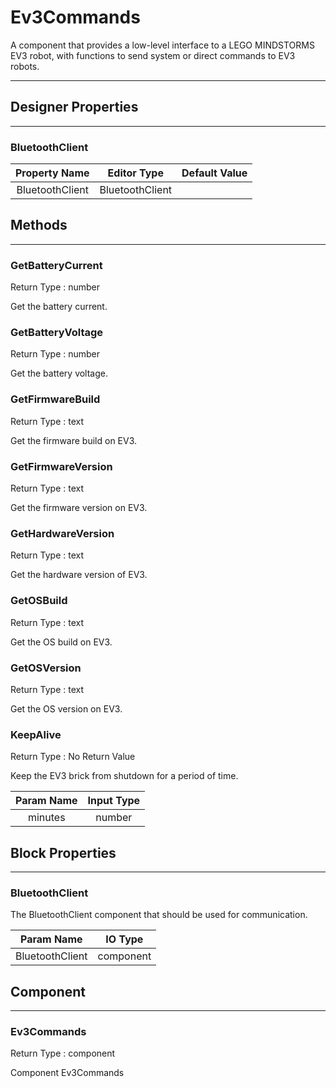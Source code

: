 <!--
  Copyright © 2013-2021 AIIE-ADL, All rights reserved
  Released under the Apache License, Version 2.0
  http://www.apache.org/licenses/LICENSE-2.0
-->

# Ev3Commands

A component that provides a low-level interface to a LEGO MINDSTORMS EV3 robot, with functions to send system or direct commands to EV3 robots.

---

## Designer Properties

---

### BluetoothClient

|  Property Name  |   Editor Type   | Default Value |
| :-------------: | :-------------: | :-----------: |
| BluetoothClient | BluetoothClient |               |

## Methods

---

### GetBatteryCurrent

<div block-type = "component_method" component-selector = "Ev3Commands" method-selector = "GetBatteryCurrent" id = "ev3commands-getbatterycurrent"></div>

Return Type : number

Get the battery current.

### GetBatteryVoltage

<div block-type = "component_method" component-selector = "Ev3Commands" method-selector = "GetBatteryVoltage" id = "ev3commands-getbatteryvoltage"></div>

Return Type : number

Get the battery voltage.

### GetFirmwareBuild

<div block-type = "component_method" component-selector = "Ev3Commands" method-selector = "GetFirmwareBuild" id = "ev3commands-getfirmwarebuild"></div>

Return Type : text

Get the firmware build on EV3.

### GetFirmwareVersion

<div block-type = "component_method" component-selector = "Ev3Commands" method-selector = "GetFirmwareVersion" id = "ev3commands-getfirmwareversion"></div>

Return Type : text

Get the firmware version on EV3.

### GetHardwareVersion

<div block-type = "component_method" component-selector = "Ev3Commands" method-selector = "GetHardwareVersion" id = "ev3commands-gethardwareversion"></div>

Return Type : text

Get the hardware version of EV3.

### GetOSBuild

<div block-type = "component_method" component-selector = "Ev3Commands" method-selector = "GetOSBuild" id = "ev3commands-getosbuild"></div>

Return Type : text

Get the OS build on EV3.

### GetOSVersion

<div block-type = "component_method" component-selector = "Ev3Commands" method-selector = "GetOSVersion" id = "ev3commands-getosversion"></div>

Return Type : text

Get the OS version on EV3.

### KeepAlive

<div block-type = "component_method" component-selector = "Ev3Commands" method-selector = "KeepAlive" id = "ev3commands-keepalive"></div>

Return Type : No Return Value

Keep the EV3 brick from shutdown for a period of time.

| Param Name | Input Type |
| :--------: | :--------: |
|   minutes  |   number   |

## Block Properties

---

### BluetoothClient

<div block-type = "component_set_get" component-selector = "Ev3Commands" property-selector = "BluetoothClient" property-type = "get" id = "get-ev3commands-bluetoothclient"></div>

<div block-type = "component_set_get" component-selector = "Ev3Commands" property-selector = "BluetoothClient" property-type = "set" id = "set-ev3commands-bluetoothclient"></div>

The BluetoothClient component that should be used for communication.

|    Param Name   |  IO Type  |
| :-------------: | :-------: |
| BluetoothClient | component |

## Component

---

### Ev3Commands

<div block-type = "component_component_block" component-selector = "Ev3Commands" id = "component-ev3commands"></div>

Return Type : component

Component Ev3Commands

